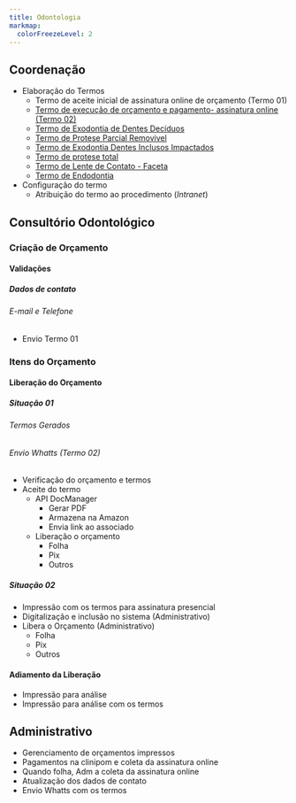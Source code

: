```yaml
---
title: Odontologia
markmap:
  colorFreezeLevel: 2
---
```



## Coordenação
 - Elaboração do Termos
     - Termo de aceite inicial de assinatura online de  orçamento (Termo 01)
     - [Termo de execução de orçamento e pagamento- assinatura online (Termo 02)](http://odontologiateste.abepom.com.br/novo/imprimir_orcamento_assinar.asp?key=qb869)
     - [Termo de Exodontia de Dentes Decíduos](https://docs.google.com/document/d/11lCUpvwVCvTGA8gJovibuzVLIMeHqnJ1/edit?tab=t.0)
     - [Termo de Protese Parcial Removivel](https://docs.google.com/document/d/1P1cdAeLj32kDy0JvSzpN9g0gjO4QLHbu/edit?tab=t.0)
     - [Termo de Exodontia Dentes Inclusos Impactados](https://docs.google.com/document/d/1SMpN1Wk5n6js2XfKq-puq2jbE0_43HLv/edit?tab=t.0)
     - [Termo de protese total](https://docs.google.com/document/d/19eABFr0Zv1AVOUiOKiKwmTMijbj20tjG/edit?tab=t.0)
     - [Termo de Lente de Contato - Faceta](https://docs.google.com/document/d/1aMv7LLOcpzmuZu7VrPLqEAaOLYdQibb9/edit?tab=t.0)
     - [Termo de Endodontia](https://docs.google.com/document/d/18Mtmq0XHc_Ht60u6D8Qx_NCLg6qF7hDi/edit?tab=t.0)   
 - Configuração do termo
   - Atribuição do termo ao procedimento  (_Intranet_)       
## Consultório Odontológico
   ### Criação de Orçamento
   #### Validações
   ##### Dados de contato
   ###### E-mail e Telefone
   - Envio Termo 01  
   ### Itens do Orçamento
   #### Liberação do Orçamento
   ##### Situação 01 
   ###### Termos Gerados
   ###### Envio Whatts (Termo 02)
   - Verificação do orçamento e termos
   - Aceite do termo
     - API DocManager 
       - Gerar PDF 
       - Armazena na Amazon
       - Envia link ao associado
     - Liberação o orçamento
       - Folha
       - Pix
       - Outros   
   ##### Situação 02 
   - Impressão com os termos para assinatura presencial
   - Digitalização e inclusão no sistema (Administrativo)
   - Libera o Orçamento (Administrativo)
       - Folha
       - Pix
       - Outros      
#### Adiamento da Liberação
  - Impressão para análise
  - Impressão para análise com os termos 
## Administrativo
- Gerenciamento de orçamentos impressos
- Pagamentos na clinipom e coleta da assinatura online 
- Quando folha, Adm a coleta da assinatura online
- Atualização dos dados de contato
- Envio Whatts com os termos 
